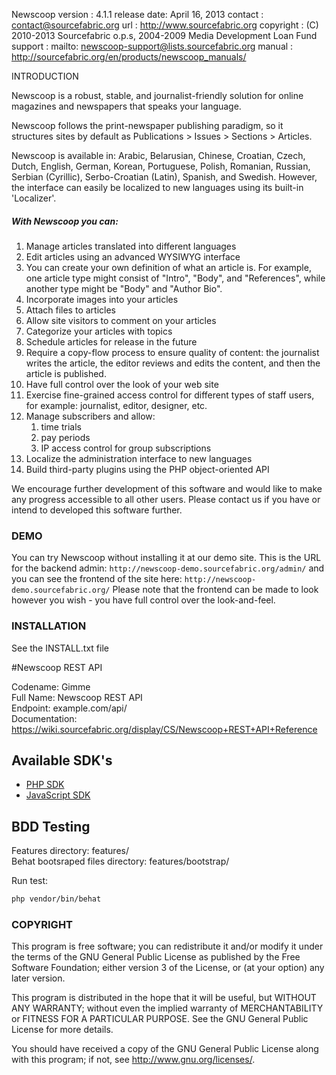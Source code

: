 Newscoop
version     : 4.1.1
release date: April 16, 2013 
contact     : contact@sourcefabric.org
url         : http://www.sourcefabric.org
copyright   : (C) 2010-2013 Sourcefabric o.p.s, 2004-2009 Media Development Loan Fund
support     : mailto: newscoop-support@lists.sourcefabric.org
manual      : http://sourcefabric.org/en/products/newscoop_manuals/

INTRODUCTION

Newscoop is a robust, stable, and journalist-friendly solution for
online magazines and newspapers that speaks your language.

Newscoop follows the print-newspaper publishing paradigm, so it
structures sites by default as Publications > Issues > Sections > Articles.

Newscoop is available in: Arabic, Belarusian, Chinese, Croatian, Czech, Dutch, English, German, Korean, Portuguese, Polish, Romanian, Russian, Serbian (Cyrillic), Serbo-Croatian (Latin), Spanish, and Swedish.
However, the interface can easily be localized to new languages using its built-in 'Localizer'.

##### With Newscoop you can:

   1. Manage articles translated into different languages
   2. Edit articles using an advanced WYSIWYG interface
   3. You can create your own definition of what an article is.
      For example, one article type might consist of "Intro",
      "Body", and "References", while another type might be
      "Body" and "Author Bio".
   4. Incorporate images into your articles
   5. Attach files to articles
   6. Allow site visitors to comment on your articles
   7. Categorize your articles with topics
   8. Schedule articles for release in the future
   9. Require a copy-flow process to ensure quality of content: the
      journalist writes the article, the editor reviews and edits
      the content, and then the article is published.
  10. Have full control over the look of your web site
  11. Exercise fine-grained access control for different types of staff
      users, for example: journalist, editor, designer, etc.
  12. Manage subscribers and allow:
         1. time trials
         2. pay periods
         3. IP access control for group subscriptions
  13. Localize the administration interface to new languages
  14. Build third-party plugins using the PHP object-oriented API

We encourage further development of this software and would like to make any progress accessible to all other users. Please contact us if you have or intend to developed this software further.


### DEMO

You can try Newscoop without installing it at our demo site.
This is the URL for the backend admin:
  `http://newscoop-demo.sourcefabric.org/admin/`
and you can see the frontend of the site here:
  `http://newscoop-demo.sourcefabric.org/`
Please note that the frontend can be made to look however you wish - you have full control over the look-and-feel.


### INSTALLATION

See the INSTALL.txt file

#Newscoop REST API

Codename: Gimme  
Full Name: Newscoop REST API  
Endpoint: example.com/api/  
Documentation: https://wiki.sourcefabric.org/display/CS/Newscoop+REST+API+Reference

## Available SDK's

* [PHP SDK][1]
* [JavaScript SDK][2]

## BDD Testing

Features directory: features/  
Behat bootsraped files directory: features/bootstrap/

Run test:

```bash
php vendor/bin/behat
```

### COPYRIGHT

This program is free software; you can redistribute it and/or
modify it under the terms of the GNU General Public License
as published by the Free Software Foundation; either version 3
of the License, or (at your option) any later version.

This program is distributed in the hope that it will be useful,
but WITHOUT ANY WARRANTY; without even the implied warranty of
MERCHANTABILITY or FITNESS FOR A PARTICULAR PURPOSE. See the
GNU General Public License for more details.

You should have received a copy of the GNU General Public License
along with this program; if not, see <http://www.gnu.org/licenses/>.

[1]: https://github.com/sourcefabric/newscoop-api-php-sdk
[2]: https://github.com/sourcefabric/newscoop-api-js-sdk
